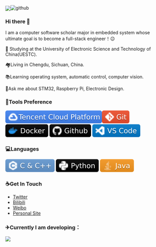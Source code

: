 <img align="center" src="https://github-readme-stats.vercel.app/api?username=Jason-xy&show_icons=true&hide_border=true&icon_color=586069&title_color=a0a9af">![github](C:\Users\Jason\Desktop\Jason-xy\img\github.gif)

### Hi there 👋

I am a computer software scholar major in embedded system whose ultimate goal is to become a full-stack engineer！😉

🏫 Studying at the University of Electronic Science and Technology of China(UESTC).

🏘Living in Chengdu, Sichuan, China.

📚Learning operating system, automatic control, computer vision.

💬Ask me about STM32, Raspberry Pi, Electronic Design.

### 🔨Tools Preference

![cloud](img\cloud.svg)![git](\img\git.svg)![docker](img\docker.svg) ![github](img\github.svg) ![vscode](img\vscode.svg)

### 💻Languages

![c&c++](img\c&c++.svg) ![python](img\python.svg) ![java](img\java.svg)

### ☕Get In Touch

- [Twitter](https://twitter.com/JasonTh18826169?s=09)
- [Bilibili](https://space.bilibili.com/354517342)
- [Weibo](https://weibo.com/u/5781338770)
- [Personal Site](https://jason-xy.cn)

### ✈Currently I am developing：

<a href="https://github.com/Jason-xy/WuhuTakeOff">
  <img align="left" src="https://github-readme-stats.vercel.app/api/pin/?username=Jason-xy&repo=WuhuTakeOff&show_owner=true" />
</a>